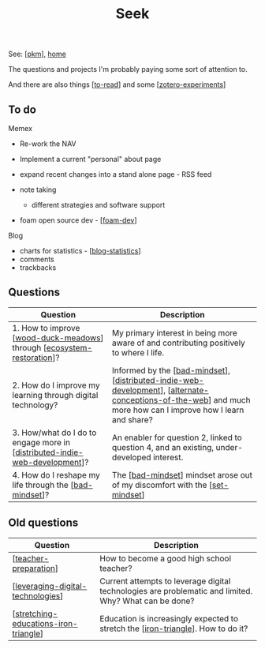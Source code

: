 ﻿---
backlinks:
- title: Personal Knowledge Management
  url: /pkm.html
- title: Welcome
  url: /index.html
- title: Thinking about 'memex v2'
  url: /colophon/memex-v2.html
- title: Visualising and pruning my Memex
  url: /share/blog/visualising-and-pruning-my-memex.html
tags:
- seek
title: Seek
type: index
---
See: [[pkm]], [home](../index.md)

The questions and projects I'm probably paying some sort of attention to.

And there are also things [[to-read]] and some [[zotero-experiments]]

## To do

Memex

- Re-work the NAV
- Implement a current "personal" about page
- expand recent changes into a stand alone page - RSS feed
- note taking

    - different strategies and software support

- foam open source dev -  [[foam-dev]]

Blog

- charts for statistics - [[blog-statistics]]
- comments
- trackbacks


## Questions

| Question | Description |
| --- | --- |
| 1. How to improve [[wood-duck-meadows]] through [[ecosystem-restoration]]? | My primary interest in being more aware of and contributing positively to where I life. |
| 2. How do I improve my learning through digital technology? | Informed by the [[bad-mindset]], [[distributed-indie-web-development]], [[alternate-conceptions-of-the-web]] and much more how can I improve how I learn and share?  |
| 3. How/what do I do to engage more in [[distributed-indie-web-development]]? | An enabler for question 2, linked to question 4, and an existing, under-developed interest. |
| 4. How do I reshape my life through the [[bad-mindset]]? | The [[bad-mindset]] mindset arose out of my discomfort with the [[set-mindset]]

## Old questions

| Question | Description |
| --- | --- |
| [[teacher-preparation]] | How to become a good high school teacher? |
| [[leveraging-digital-technologies]] | Current attempts to leverage digital technologies are problematic and limited. Why? What can be done? |
| [[stretching-educations-iron-triangle]] | Education is increasingly expected to stretch the [[iron-triangle]]. How to do it? |


[//begin]: # "Autogenerated link references for markdown compatibility"
[pkm]: ../pkm "Personal Knowledge Management"
[to-read]: to-read "To Read"
[zotero-experiments]: process/zotero-experiments "Experiments with Zotero"
[foam-dev]: ../sense/Web-development/foam-dev/foam-dev "Explorations in Foam development"
[blog-statistics]: ../colophon/blog-statistics "Blog Statistics"
[wood-duck-meadows]: ../sense/landscape-garden/wood-duck-meadows "Wood duck meadows"
[ecosystem-restoration]: ../sense/landscape-garden/ecosystem-restoration "Ecosystem restoration (aka bush regneration)"
[bad-mindset]: ../sense/CASA/bad-mindset "The BAD (Bricolage, Affordances, Distribution) mindset"
[distributed-indie-web-development]: distributed-indie-web-development "Distributed indie web development"
[alternate-conceptions-of-the-web]: ../sense/computing/alternate-conceptions-of-the-web "Alternate conceptions of the web"
[set-mindset]: ../sense/Bricolage/set-mindset "The SET mindset"
[teacher-preparation]: teacher-preparation "Teacher preparation"
[leveraging-digital-technologies]: leveraging-digital-technologies "Leveraging digital technologies"
[stretching-educations-iron-triangle]: stretching-educations-iron-triangle "Stretching education's iron triangle"
[iron-triangle]: ../sense/Design/iron-triangle "Iron Triangle"
[//end]: # "Autogenerated link references"